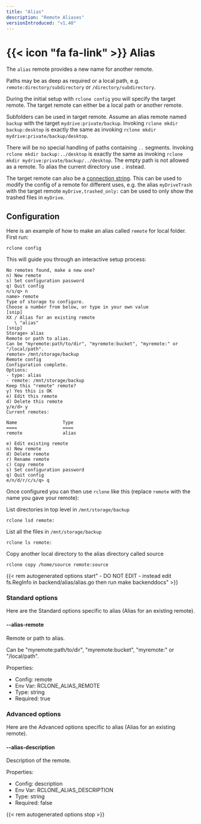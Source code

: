 ```yaml
---
title: "Alias"
description: "Remote Aliases"
versionIntroduced: "v1.40"
---
```


# {{< icon "fa fa-link" >}} Alias

The `alias` remote provides a new name for another remote.

Paths may be as deep as required or a local path,
e.g. `remote:directory/subdirectory` or `/directory/subdirectory`.

During the initial setup with `rclone config` you will specify the target
remote. The target remote can either be a local path or another remote.

Subfolders can be used in target remote. Assume an alias remote named `backup`
with the target `mydrive:private/backup`. Invoking `rclone mkdir backup:desktop`
is exactly the same as invoking `rclone mkdir mydrive:private/backup/desktop`.

There will be no special handling of paths containing `..` segments.
Invoking `rclone mkdir backup:../desktop` is exactly the same as invoking
`rclone mkdir mydrive:private/backup/../desktop`.
The empty path is not allowed as a remote. To alias the current directory
use `.` instead.

The target remote can also be a [connection string](/docs/#connection-strings).
This can be used to modify the config of a remote for different uses, e.g.
the alias  `myDriveTrash` with the target remote `myDrive,trashed_only:`
can be used to only show the trashed files in `myDrive`.

## Configuration

Here is an example of how to make an alias called `remote` for local folder.
First run:

```console
rclone config
```

This will guide you through an interactive setup process:

```text
No remotes found, make a new one?
n) New remote
s) Set configuration password
q) Quit config
n/s/q> n
name> remote
Type of storage to configure.
Choose a number from below, or type in your own value
[snip]
XX / Alias for an existing remote
   \ "alias"
[snip]
Storage> alias
Remote or path to alias.
Can be "myremote:path/to/dir", "myremote:bucket", "myremote:" or "/local/path".
remote> /mnt/storage/backup
Remote config
Configuration complete.
Options:
- type: alias
- remote: /mnt/storage/backup
Keep this "remote" remote?
y) Yes this is OK
e) Edit this remote
d) Delete this remote
y/e/d> y
Current remotes:

Name                 Type
====                 ====
remote               alias

e) Edit existing remote
n) New remote
d) Delete remote
r) Rename remote
c) Copy remote
s) Set configuration password
q) Quit config
e/n/d/r/c/s/q> q
```

Once configured you can then use `rclone` like this (replace `remote` with the name you gave your remote):

List directories in top level in `/mnt/storage/backup`

```console
rclone lsd remote:
```

List all the files in `/mnt/storage/backup`

```console
rclone ls remote:
```

Copy another local directory to the alias directory called source

```console
rclone copy /home/source remote:source
```

{{< rem autogenerated options start" - DO NOT EDIT - instead edit fs.RegInfo in backend/alias/alias.go then run make backenddocs" >}}
### Standard options

Here are the Standard options specific to alias (Alias for an existing remote).

#### --alias-remote

Remote or path to alias.

Can be "myremote:path/to/dir", "myremote:bucket", "myremote:" or "/local/path".

Properties:

- Config:      remote
- Env Var:     RCLONE_ALIAS_REMOTE
- Type:        string
- Required:    true

### Advanced options

Here are the Advanced options specific to alias (Alias for an existing remote).

#### --alias-description

Description of the remote.

Properties:

- Config:      description
- Env Var:     RCLONE_ALIAS_DESCRIPTION
- Type:        string
- Required:    false

{{< rem autogenerated options stop >}}
